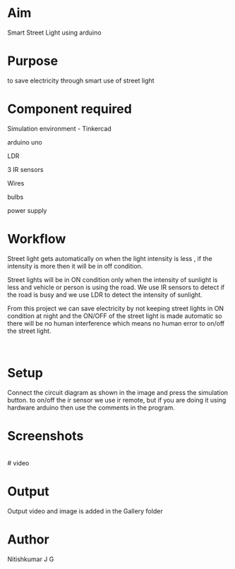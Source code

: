 # Aim
Smart Street Light using arduino
<br>

# Purpose
to save electricity through smart use of street light
<br>

# Component required
Simulation environment - Tinkercad

arduino uno 

LDR

3 IR sensors

Wires

bulbs

power supply
<br>


# Workflow
Street light gets automatically on when the light intensity is less , if the intensity is more then it will be in off condition.

Street lights will be in ON condition only when the intensity of sunlight is less and vehicle or person is using the road.
We use IR sensors to detect if the road is busy and we use LDR to detect the intensity of sunlight.

From this project we can save electricity by not keeping street lights in ON condition at night and the ON/OFF of the street light is made automatic so there will be no human interference which means no human error to on/off the street light.



<br>

# Setup 
Connect the circuit diagram as shown in the image and press the simulation button.
to on/off the ir sensor we use ir remote, but if you are doing it using hardware arduino then use the comments in the program.

# Screenshots


<br>
# video


# Output

Output video and image is added in the Gallery folder
<br>


# Author
Nitishkumar J G

